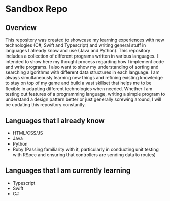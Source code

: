 # Sandbox Repo

## Overview

This repository was created to showcase my learning experiences with new technologies (C#, Swift and Typescript) and writing general stuff in languages I already know and use (Java and Python). This repository includes a collection of different programs written in various languages.
I intended to show here my thought process regarding how I implement code and write programs. I also want to show my understanding of sorting and searching algorithms with different data structures in each language. 
I am always simultaneously learning new things and refining existing knowledge to stay on top of my game and build a vast skillset that helps me to be flexible in adapting different technologies when needed. 
Whether I am testing out features of a programming language, writing a simple program to understand a design pattern better or just generally screwing around, I will be updating this repository constantly.

## Languages that I already know
- HTML/CSS/JS
- Java 
- Python
- Ruby (Passing familiarity with it, particularly in conducting unit testing with RSpec and ensuring that controllers are sending data to routes)

## Languages that I am currently learning
- Typescript
- Swift 
- C#
